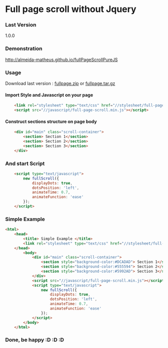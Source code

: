 # Full page scroll without Jquery


### Last Version
1.0.0
### Demonstration
http://almeida-matheus.github.io/fullPageScrollPureJS

### Usage

Download last version :
[fullpage.zip](https://github.com/almeida-matheus/fullPageScrollPureJS/releases/download/1.0.0/full-page-1.0.0.zip) or [fullpage.tar.gz](https://github.com/almeida-matheus/fullPageScrollPureJS/releases/download/1.0.0/full-page-1.0.0.tar.gz)

#### Import Style and Javascript on your page
```html
	<link rel="stylesheet" type="text/css" href="//stylesheet/full-page-scroll.min.css">
	<script src="//javascript/full-page-scroll.min.js"></script>
```

#### Construct sections structure on page body
```html
    <div id="main" class="scroll-container">
        <section> Section 1</section>
    	<section> Section 2</section>
    	<section> Section 3</section>
    </div>
```

### And start Script
```html
    <script type="text/javascript">
		new fullScroll({
			displayDots: true,
			dotsPosition: 'left',
			animateTime: 0.7,
			animateFunction: 'ease'
		});
	</script>
```
### Simple Example
```html
<html>
    <head> 
        <title> Simple Example </title>
        <link rel="stylesheet" type="text/css" href="//stylesheet/full-page-scroll.min.css">
    </head>
	    <body>
	        <div id="main" class="scroll-container">
	            <section style="background-color:#DCADAD"> Section 1</section>
	            <section style="background-color:#555594"> Section 2</section>
	            <section style="background-color:#5992AD"> Section 3</section>
	        </div>
	        <script src="//javascript/full-page-scroll.min.js"></script>
	        <script type="text/javascript">
		        new fullScroll({
			        displayDots: true,
			        dotsPosition: 'left',
			        animateTime: 0.7,
			        animateFunction: 'ease'
		        });
	        </script>
	    </body>
	</html>
```

### Done, be happy :D :D :D